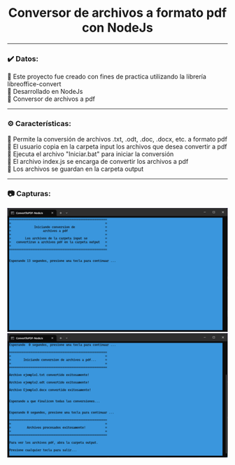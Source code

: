 <div id="titulo" align="center">
    <h1>Conversor de archivos a formato pdf con NodeJs</h1>
</div>

---

<div id="datos">
    <h3>✔️ Datos:</h3>
    <p>
	🔹 Este proyecto fue creado con fines de practica utilizando la librería libreoffice-convert <br>
	🔹 Desarrollado en NodeJs <br>
	🔹 Conversor de archivos a pdf <br>
    </p>
</div>

---

<div id="caracteristicas">
    <h3>⚙️ Características:</h3>
    <p>
        🔸 Permite la conversión de archivos .txt, .odt, .doc, .docx, etc. a formato pdf <br>
        🔸 El usuario copia en la carpeta input los archivos que desea convertir a pdf <br>
        🔸 Ejecuta el archivo "Iniciar.bat" para iniciar la conversión <br>
        🔸 El archivo index.js se encarga de convertir los archivos a pdf <br>
        🔸 Los archivos se guardan en la carpeta output <br>
    </p>

</div>

---

<div id="capturas" align="center">
    <h3 align="left"> 📷 Capturas:</h3>
    <img src="https://github.com/elchino8779/ImagenesGitHub/blob/main/ShotsImages/ConvertToPDFNodeJs/img-01.png?raw=true" alt="Cap1" width="800">
    <br>
    <img src="https://github.com/elchino8779/ImagenesGitHub/blob/main/ShotsImages/ConvertToPDFNodeJs/img-02.png?raw=true" alt="Cap2" width="800">
</div>
